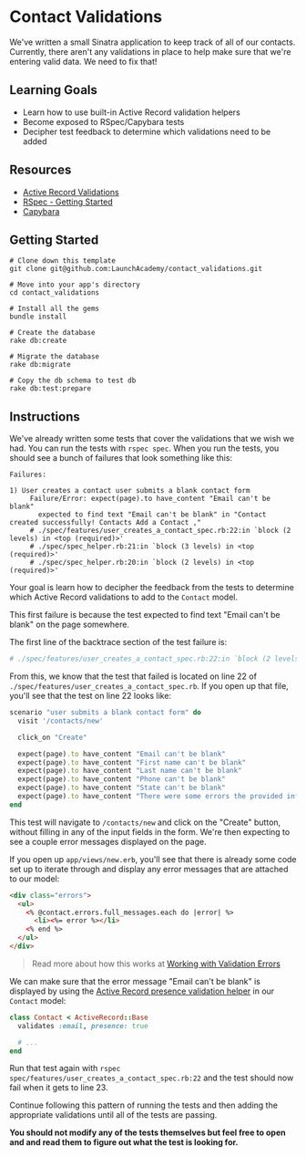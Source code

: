 # Contact Validations

We've written a small Sinatra application to keep track of all of our contacts.
Currently, there aren't any validations in place to help make sure that we're
entering valid data. We need to fix that!

## Learning Goals

- Learn how to use built-in Active Record validation helpers
- Become exposed to RSpec/Capybara tests
- Decipher test feedback to determine which validations need to be added

## Resources

- [Active Record Validations](http://guides.rubyonrails.org/active_record_validations.html)
- [RSpec - Getting Started](https://relishapp.com/rspec/docs/gettingstarted)
- [Capybara](https://github.com/jnicklas/capybara)

## Getting Started

```no-highlight
# Clone down this template
git clone git@github.com:LaunchAcademy/contact_validations.git

# Move into your app's directory
cd contact_validations

# Install all the gems
bundle install

# Create the database
rake db:create

# Migrate the database
rake db:migrate

# Copy the db schema to test db
rake db:test:prepare
```

## Instructions

We've already written some tests that cover the validations that we wish we had.
You can run the tests with `rspec spec`. When you run the tests, you should see
a bunch of failures that look something like this:

```no-highlight
Failures:

1) User creates a contact user submits a blank contact form
     Failure/Error: expect(page).to have_content "Email can't be blank"
       expected to find text "Email can't be blank" in "Contact created successfully! Contacts Add a Contact ,"
     # ./spec/features/user_creates_a_contact_spec.rb:22:in `block (2 levels) in <top (required)>'
     # ./spec/spec_helper.rb:21:in `block (3 levels) in <top (required)>'
     # ./spec/spec_helper.rb:20:in `block (2 levels) in <top (required)>'
```

Your goal is learn how to decipher the feedback from the tests to determine
which Active Record validations to add to the `Contact` model.

This first failure is because the test expected to find text "Email can't be
blank" on the page somewhere.

The first line of the backtrace section of the test failure is:

```ruby
# ./spec/features/user_creates_a_contact_spec.rb:22:in `block (2 levels) in <top (required)>'
```

From this, we know that the test that failed is located on line 22 of
`./spec/features/user_creates_a_contact_spec.rb`. If you open up that file,
you'll see that the test on line 22 looks like:

```ruby
scenario "user submits a blank contact form" do
  visit '/contacts/new'

  click_on "Create"

  expect(page).to have_content "Email can't be blank"
  expect(page).to have_content "First name can't be blank"
  expect(page).to have_content "Last name can't be blank"
  expect(page).to have_content "Phone can't be blank"
  expect(page).to have_content "State can't be blank"
  expect(page).to have_content "There were some errors the provided information."
end
```

This test will navigate to `/contacts/new` and click on the "Create" button,
without filling in any of the input fields in the form. We're then expecting to
see a couple error messages displayed on the page.

If you open up `app/views/new.erb`, you'll see that there is already some code
set up to iterate through and display any error messages that are attached to
our model:

```html
<div class="errors">
  <ul>
    <% @contact.errors.full_messages.each do |error| %>
      <li><%= error %></li>
    <% end %>
  </ul>
</div>
```

> Read more about how this works at
> [Working with Validation Errors](http://guides.rubyonrails.org/active_record_validations.html#working-with-validation-errors)

We can make sure that the error message "Email can't be blank" is displayed by
using the [Active Record presence validation
helper](http://guides.rubyonrails.org/active_record_validations.html#presence)
in our `Contact` model:

```ruby
class Contact < ActiveRecord::Base
  validates :email, presence: true

  # ...
end
```

Run that test again with `rspec spec/features/user_creates_a_contact_spec.rb:22`
and the test should now fail when it gets to line 23.

Continue following this pattern of running the tests and then adding the
appropriate validations until all of the tests are passing.

**You should not modify any of the tests themselves but feel free to open and
and read them to figure out what the test is looking for.**
